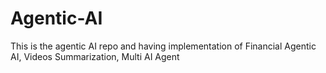 # Agentic-AI
This is the agentic AI repo and having implementation of Financial Agentic AI, Videos Summarization, Multi AI Agent

